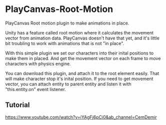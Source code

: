 # PlayCanvas-Root-Motion
PlayCanvas Root motion plugin to make animations in place.

Unity has a feature called root motion where it calculates the movement vector from animation data. PlayCanvas doesn't have that yet, and it's little bit troubling to work with animations that is not "in place".

With this simple plugin we set our characters into their inital positions to make them in placed. And get the movement vector on each frame to move characters with physics engine.

You can download this plugin, and attach it to the root element easily. That will make character stop it's inital position. If you need to get movement vector, you can attach entity to parent entity and listen it with "this.entity.on" event listener.

## Tutorial
https://www.youtube.com/watch?v=iYAgFj6pCi0&ab_channel=CemDemir
